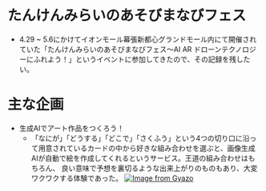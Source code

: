 # たんけんみらいのあそびまなびフェス

- 4.29 ~ 5.6にかけてイオンモール幕張新都心グランドモール内にて開催されていた「たんけんみらいのあそびまなびフェス〜AI AR ドローンテクノロジーにふれよう！」というイベントに参加してきたので、その記録を残したい。

# 主な企画

- 生成AIでアート作品をつくろう！
  - 「なにが」「どうする」「どこで」「さくふう」という4つの切り口に沿って用意されているカードの中から好きな組み合わせを選ぶと、画像生成AIが自動で絵を作成してくれるというサービス。王道の組み合わせはもちろん、
  良い意味で予想を裏切るような出来上がりのものもあり、大変ワクワクする体験であった。
  [![Image from Gyazo](https://i.gyazo.com/33086ff534bdffba1ed2ec51b26b315e.jpg)](https://gyazo.com/33086ff534bdffba1ed2ec51b26b315e)
